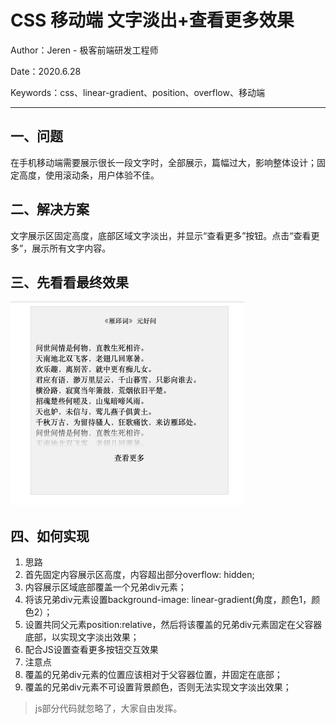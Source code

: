 # CSS 移动端 文字淡出+查看更多效果

Author：Jeren -  极客前端研发工程师

Date：2020.6.28

Keywords：css、linear-gradient、position、overflow、移动端

---------------------------------------------------------------------------------------

## 一、问题
在手机移动端需要展示很长一段文字时，全部展示，篇幅过大，影响整体设计；固定高度，使用滚动条，用户体验不佳。


## 二、解决方案
文字展示区固定高度，底部区域文字淡出，并显示“查看更多”按钮。点击“查看更多”，展示所有文字内容。


## 三、先看看最终效果

![](./check_more.png)

## 四、如何实现
1. 思路
  1. 首先固定内容展示区高度，内容超出部分overflow: hidden;
  2. 内容展示区域底部覆盖一个兄弟div元素；
  3. 将该兄弟div元素设置background-image: linear-gradient(角度，颜色1，颜色2）；
  4. 设置共同父元素position:relative，然后将该覆盖的兄弟div元素固定在父容器底部，以实现文字淡出效果；
  5. 配合JS设置查看更多按钮交互效果
2. 注意点
  1. 覆盖的兄弟div元素的位置应该相对于父容器位置，并固定在底部；
  2. 覆盖的兄弟div元素不可设置背景颜色，否则无法实现文字淡出效果；

> js部分代码就忽略了，大家自由发挥。
